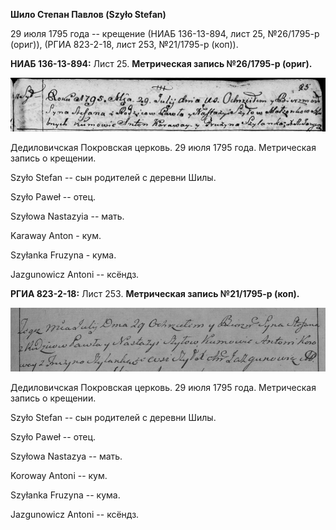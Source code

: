 **Шило Степан Павлов (Szyło Stefan)**

29 июля 1795 года -- крещение (НИАБ 136-13-894, лист 25, №26/1795-р
(ориг)), (РГИА 823-2-18, лист 253, №21/1795-р (коп)).

**НИАБ 136-13-894:** Лист 25. **Метрическая запись №26/1795-р (ориг).**

![](./media/2968850f20c1b9ceb5a3e7afb87ba83312daf0e7.png)

Дедиловичская Покровская церковь. 29 июля 1795 года. Метрическая запись
о крещении.

Szyło Stefan -- сын родителей с деревни Шилы.

Szyło Paweł -- отец.

Szyłowa Nastazyia -- мать.

Karaway Anton - кум.

Szyłanka Fruzyna - кума.

Jazgunowicz Antoni -- ксёндз.

**РГИА 823-2-18:** Лист 253. **Метрическая запись №21/1795-р (коп).**

![](./media/730058237b7227e2db251c914db2c2969611acef.png)

Дедиловичская Покровская церковь. 29 июля 1795 года. Метрическая запись
о крещении.

Szyło Stefan -- сын родителей с деревни Шилы.

Szyło Paweł -- отец.

Szyłowa Nastazya -- мать.

Koroway Antoni -- кум.

Szyłanka Fruzyna -- кума.

Jazgunowicz Antoni -- ксёндз.
